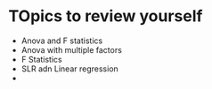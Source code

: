 # TOpics to review yourself


- Anova and F statistics
- Anova with multiple factors
- F Statistics
- SLR adn Linear regression
- 
